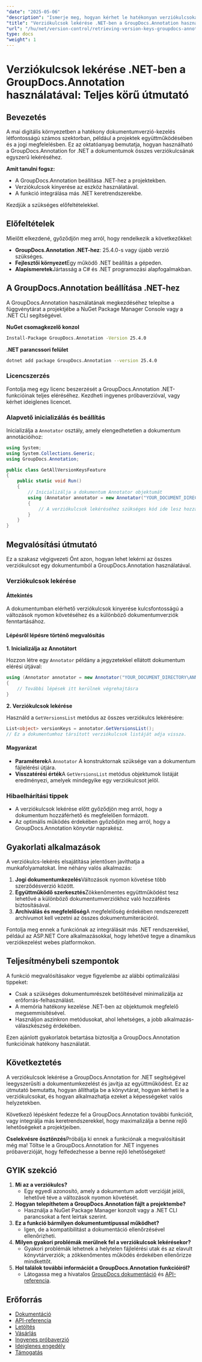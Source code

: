 ```yaml
---
"date": "2025-05-06"
"description": "Ismerje meg, hogyan kérhet le hatékonyan verziókulcsokat dokumentumokból a GroupDocs.Annotation for .NET segítségével. Fejlessze a dokumentumkezelést és az együttműködést ezzel a lépésről lépésre haladó útmutatóval."
"title": "Verziókulcsok lekérése .NET-ben a GroupDocs.Annotation használatával – Teljes körű útmutató"
"url": "/hu/net/version-control/retrieving-version-keys-groupdocs-annotation-dotnet/"
type: docs
"weight": 1
---
```


# Verziókulcsok lekérése .NET-ben a GroupDocs.Annotation használatával: Teljes körű útmutató

## Bevezetés

A mai digitális környezetben a hatékony dokumentumverzió-kezelés létfontosságú számos szektorban, például a projektek együttműködésében és a jogi megfelelésben. Ez az oktatóanyag bemutatja, hogyan használható a GroupDocs.Annotation for .NET a dokumentumok összes verziókulcsának egyszerű lekéréséhez.

**Amit tanulni fogsz:**
- A GroupDocs.Annotation beállítása .NET-hez a projektekben.
- Verziókulcsok kinyerése az eszköz használatával.
- A funkció integrálása más .NET keretrendszerekbe.

Kezdjük a szükséges előfeltételekkel.

## Előfeltételek

Mielőtt elkezdené, győződjön meg arról, hogy rendelkezik a következőkkel:
- **GroupDocs.Annotation .NET-hez**: 25.4.0-s vagy újabb verzió szükséges.
- **Fejlesztői környezet**Egy működő .NET beállítás a gépeden.
- **Alapismeretek**Jártasság a C# és .NET programozási alapfogalmakban.

## A GroupDocs.Annotation beállítása .NET-hez

A GroupDocs.Annotation használatának megkezdéséhez telepítse a függvénytárat a projektjébe a NuGet Package Manager Console vagy a .NET CLI segítségével.

**NuGet csomagkezelő konzol**
```bash
Install-Package GroupDocs.Annotation -Version 25.4.0
```

**.NET parancssori felület**
```bash
dotnet add package GroupDocs.Annotation --version 25.4.0
```

### Licencszerzés

Fontolja meg egy licenc beszerzését a GroupDocs.Annotation .NET-funkcióinak teljes eléréséhez. Kezdheti ingyenes próbaverzióval, vagy kérhet ideiglenes licencet.

### Alapvető inicializálás és beállítás

Inicializálja a `Annotator` osztály, amely elengedhetetlen a dokumentum annotációihoz:

```csharp
using System;
using System.Collections.Generic;
using GroupDocs.Annotation;

public class GetAllVersionKeysFeature
{
    public static void Run()
    {
        // Inicializálja a dokumentum Annotator objektumát
        using (Annotator annotator = new Annotator("YOUR_DOCUMENT_DIRECTORY\ANNOTATED_WITH_VERSIONS"))
        {
            // A verziókulcsok lekéréséhez szükséges kód ide lesz hozzáadva.
        }
    }
}
```

## Megvalósítási útmutató

Ez a szakasz végigvezeti Önt azon, hogyan lehet lekérni az összes verziókulcsot egy dokumentumból a GroupDocs.Annotation használatával.

### Verziókulcsok lekérése

#### Áttekintés

A dokumentumban elérhető verziókulcsok kinyerése kulcsfontosságú a változások nyomon követéséhez és a különböző dokumentumverziók fenntartásához.

#### Lépésről lépésre történő megvalósítás

**1. Inicializálja az Annotátort**

Hozzon létre egy `Annotator` példány a jegyzetekkel ellátott dokumentum elérési útjával:

```csharp
using (Annotator annotator = new Annotator("YOUR_DOCUMENT_DIRECTORY\ANNOTATED_WITH_VERSIONS"))
{
    // További lépések itt kerülnek végrehajtásra
}
```

**2. Verziókulcsok lekérése**

Használd a `GetVersionsList` metódus az összes verziókulcs lekérésére:

```csharp
List<object> versionKeys = annotator.GetVersionsList();
// Ez a dokumentumhoz társított verziókulcsok listáját adja vissza.
```

#### Magyarázat
- **Paraméterek**A `Annotator` A konstruktornak szüksége van a dokumentum fájlelérési útjára.
- **Visszatérési érték**A `GetVersionsList` metódus objektumok listáját eredményezi, amelyek mindegyike egy verziókulcsot jelöl.

### Hibaelhárítási tippek

- A verziókulcsok lekérése előtt győződjön meg arról, hogy a dokumentum hozzáférhető és megfelelően formázott.
- Az optimális működés érdekében győződjön meg arról, hogy a GroupDocs.Annotation könyvtár naprakész.

## Gyakorlati alkalmazások

A verziókulcs-lekérés elsajátítása jelentősen javíthatja a munkafolyamatokat. Íme néhány valós alkalmazás:

1. **Jogi dokumentumkezelés**Változások nyomon követése több szerződésverzió között.
2. **Együttműködő szerkesztés**Zökkenőmentes együttműködést tesz lehetővé a különböző dokumentumverziókhoz való hozzáférés biztosításával.
3. **Archiválás és megfelelőség**A megfelelőség érdekében rendszerezett archívumot kell vezetni az összes dokumentumiterációról.

Fontolja meg ennek a funkciónak az integrálását más .NET rendszerekkel, például az ASP.NET Core alkalmazásokkal, hogy lehetővé tegye a dinamikus verziókezelést webes platformokon.

## Teljesítménybeli szempontok

A funkció megvalósításakor vegye figyelembe az alábbi optimalizálási tippeket:

- Csak a szükséges dokumentumrészek betöltésével minimalizálja az erőforrás-felhasználást.
- A memória hatékony kezelése .NET-ben az objektumok megfelelő megsemmisítésével.
- Használjon aszinkron metódusokat, ahol lehetséges, a jobb alkalmazás-válaszkészség érdekében.

Ezen ajánlott gyakorlatok betartása biztosítja a GroupDocs.Annotation funkcióinak hatékony használatát.

## Következtetés

A verziókulcsok lekérése a GroupDocs.Annotation for .NET segítségével leegyszerűsíti a dokumentumkezelést és javítja az együttműködést. Ez az útmutató bemutatta, hogyan állíthatja be a könyvtárat, hogyan kérheti le a verziókulcsokat, és hogyan alkalmazhatja ezeket a képességeket valós helyzetekben.

Következő lépésként fedezze fel a GroupDocs.Annotation további funkcióit, vagy integrálja más keretrendszerekkel, hogy maximalizálja a benne rejlő lehetőségeket a projektjeiben.

**Cselekvésre ösztönzés**Próbálja ki ennek a funkciónak a megvalósítását még ma! Töltse le a GroupDocs.Annotation for .NET ingyenes próbaverzióját, hogy felfedezhesse a benne rejlő lehetőségeket!

## GYIK szekció

1. **Mi az a verziókulcs?**
   - Egy egyedi azonosító, amely a dokumentum adott verzióját jelöli, lehetővé téve a változások nyomon követését.
2. **Hogyan telepíthetem a GroupDocs.Annotation fájlt a projektembe?**
   - Használja a NuGet Package Manager konzolt vagy a .NET CLI parancsokat a fent leírtak szerint.
3. **Ez a funkció bármilyen dokumentumtípussal működhet?**
   - Igen, de a kompatibilitást a dokumentáció ellenőrzésével ellenőrizheti.
4. **Milyen gyakori problémák merülnek fel a verziókulcsok lekérésekor?**
   - Gyakori problémák lehetnek a helytelen fájlelérési utak és az elavult könyvtárverziók; a zökkenőmentes működés érdekében ellenőrizze mindkettőt.
5. **Hol találok további információt a GroupDocs.Annotation funkcióiról?**
   - Látogassa meg a hivatalos [GroupDocs dokumentáció](https://docs.groupdocs.com/annotation/net/) és [API-referencia](https://reference.groupdocs.com/annotation/net/).

## Erőforrás
- [Dokumentáció](https://docs.groupdocs.com/annotation/net/)
- [API-referencia](https://reference.groupdocs.com/annotation/net/)
- [Letöltés](https://releases.groupdocs.com/annotation/net/)
- [Vásárlás](https://purchase.groupdocs.com/buy)
- [Ingyenes próbaverzió](https://releases.groupdocs.com/annotation/net/)
- [Ideiglenes engedély](https://purchase.groupdocs.com/temporary-license/)
- [Támogatás](https://forum.groupdocs.com/c/annotation/)